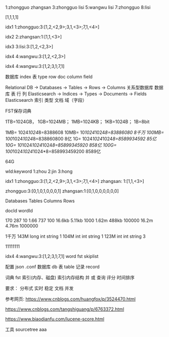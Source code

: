 1:zhongguo zhangsan
3:zhongguo  lisi
5:wangwu lisi
7:zhongguo
8:lisi

[1,1,1,1]

idx1 1:zhongguo:3:[1,2,<2,9>;3,1,<3>;7,1,<4>]

idx2 2:zhangsan:1:[1,1,<3>]

idx3 3:lisi:3:[1,2,<2,3>]

idx4 4:wangwu:3:[1,2,<2,3>]


idx4 4:wangwu:3:[1,2;3,1;7,1]

数据库         index
表             type
row            doc
column         field




Relational DB -> Databases -> Tables -> Rows -> Columns
关系型数据库       数据库             表              行                列
Elasticsearch -> Indices   -> Types  -> Documents -> Fields
Elasticsearch      索引               类型        文档                 域（字段）

FST保存词典  


1TB=1024GB，
1GB=1024MB；
1MB=1024KB；
1KB=1024B；
1B=8bit

1MB=              1024*1024*8=8388608
10MB=          10*1024*1024*8=83886080        8千万
100MB=        100*1024*1024*8=838860800       8亿
1G=          1024*1024*1024*8=8589934592      85亿
10G=      10*1024*1024*1024*8=85899345920     858亿
100G=    100*1024*1024*1024*8=858993459200    8589亿

64G

wId:keyword
1:zhou
2:jin
3:hong


idx1 1:zhongguo:3:[1,2,<2,9>;3,1,<3>;7,1,<4>]
zhangsan:       1:[1,1,<3>]

zhongguo:3:[0,1,0,1,0,0,0,1]
zhangsan:1:[0,1,0,0,0,0,0,0]


Databases
Tables
Columns
Rows


docId wordId 






170       287     10
1.66      737     100
16.6kb    5.11kb  1000
1.62m     488kb   100000
16.2m     4.76m   1000000


1千万
143M   long  int  string  1
104M   int   int  string  1
123M   int   int  string  3

11111111

idx4 4:wangwu:3:[1,2;3,1;7,1]
word   fst
skiplist

配置   json .conf
数据库 db
表 table
记录 record

词典 fst
索引(内存、磁盘)
索引内存结构
并 或 查询
评分 时间排序





要求：
分布式
实时
稳定
文档
并发

参考网页:
https://www.cnblogs.com/huangfox/p/3524470.html

https://www.cnblogs.com/tangshiguang/p/6763372.html

https://www.biaodianfu.com/lucene-score.html

工具 sourcetree
aaa
